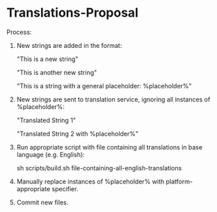 # Translations-Proposal

Process:
1. New strings are added in the format:

    "This is a new string"

    "This is another new string"
    
    "This is a string with a general placeholder: %placeholder%"

2. New strings are sent to translation service, ignoring all instances of %placeholder%:

    "Translated String 1"
    
    "Translated String 2 with %placeholder%"
    
3. Run appropriate script with file containing all translations in base language (e.g. English):

    sh scripts/build.sh file-containing-all-english-translations
    
4. Manually replace instances of %placeholder% with platform-appropriate specifier.

5. Commit new files.
 
